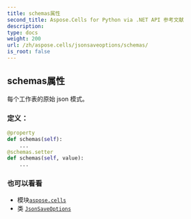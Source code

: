 ```yaml
---
title: schemas属性
second_title: Aspose.Cells for Python via .NET API 参考文献
description:
type: docs
weight: 200
url: /zh/aspose.cells/jsonsaveoptions/schemas/
is_root: false
---
```

## schemas属性

每个工作表的原始 json 模式。
### 定义：
```python
@property
def schemas(self):
    ...
@schemas.setter
def schemas(self, value):
    ...
```

### 也可以看看
* 模块[`aspose.cells`](../../)
* 类 [`JsonSaveOptions`](/cells/python-net/zh/aspose.cells/jsonsaveoptions)
